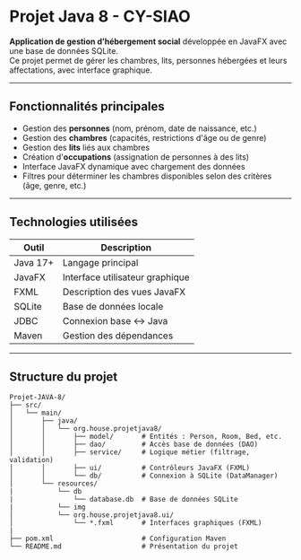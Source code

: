 # Projet Java 8 - CY-SIAO

**Application de gestion d’hébergement social** développée en JavaFX avec une base de données SQLite.  
Ce projet permet de gérer les chambres, lits, personnes hébergées et leurs affectations, avec interface graphique.

---

## Fonctionnalités principales

- Gestion des **personnes** (nom, prénom, date de naissance, etc.)
- Gestion des **chambres** (capacités, restrictions d'âge ou de genre)
- Gestion des **lits** liés aux chambres
- Création d'**occupations** (assignation de personnes à des lits)
- Interface JavaFX dynamique avec chargement des données
- Filtres pour déterminer les chambres disponibles selon des critères (âge, genre, etc.)

---

## Technologies utilisées

| Outil          | Description                         |
|----------------|-------------------------------------|
| Java 17+       | Langage principal                   |
| JavaFX         | Interface utilisateur graphique     |
| FXML           | Description des vues JavaFX         |
| SQLite         | Base de données locale              |
| JDBC           | Connexion base ↔ Java               |
| Maven          | Gestion des dépendances             |

---

## Structure du projet
```text
Projet-JAVA-8/
├── src/
│   └── main/
│       ├── java/
│       │   └── org.house.projetjava8/
│       │       ├── model/       # Entités : Person, Room, Bed, etc.
│       │       ├── dao/         # Accès base de données (DAO)
│       │       ├── service/     # Logique métier (filtrage, validation)
│       │       ├── ui/          # Contrôleurs JavaFX (FXML)
│       │       └── db/          # Connexion à SQLite (DataManager)
│       └── resources/
|           └── db
|               └── database.db  # Base de données SQLite
|           └── img
│           └── org.house.projetjava8.ui/
│               └── *.fxml       # Interfaces graphiques (FXML)
|              
├── pom.xml                      # Configuration Maven
└── README.md                    # Présentation du projet
```
